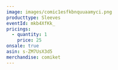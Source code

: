 ```yaml
---
image: images/comic1esfkbnquuaamyci.png
producttype: Sleeves
eventId: mkb4XfKk_
pricings:
  - quantity: 1
    price: 25
onsale: true
asin: s-ZM7UsX3d5
merchandise: comiket
---
```

